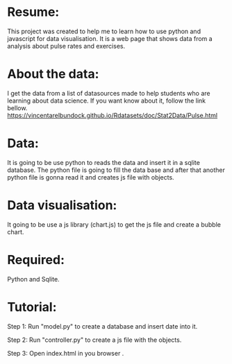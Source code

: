 # Resume:
This project was created to help me to learn how to use python and javascript for data visualisation. It is a web page that shows data from a analysis about pulse rates and exercises. 

# About the data:
I get the data from a list of datasources made to help students who are learning about data science. If you want know about it, follow the  link bellow.
https://vincentarelbundock.github.io/Rdatasets/doc/Stat2Data/Pulse.html

# Data:
It is going to be use python to reads the data and insert it in a sqlite database. The python file is going to fill the data base and after that another python file is gonna read it and creates js file with objects.

# Data visualisation:
It going to be use a js library (chart.js) to get the js file and create a bubble chart.


# Required:
Python and Sqlite.

# Tutorial:

Step 1: Run "model.py" to create a database and insert date into it.

Step 2: Run "controller.py" to create a js file with the objects.

Step 3: Open index.html in you browser .
